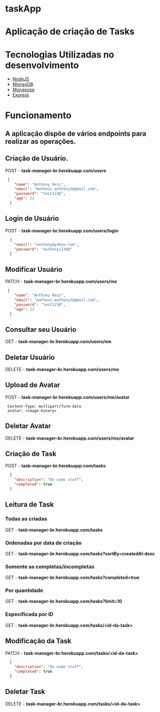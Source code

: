 # taskApp

# Aplicação de criação de Tasks

# Tecnologias Utilizadas no desenvolvimento
- [NodeJS](nodejs.org)
- [MongoDB](www.mongodb.com)
- [Mongoose](mongoosejs.com)
- [Express](expressjs.com)

# Funcionamento

## A aplicação dispõe de vários endpoints para realizar as operações.

## Criação de Usuário.
POST - **task-manager-br.herokuapp.com/users**
```json
 {
    "name": "Anthony Reis",
    "email": "matheus.anthony1@gmail.com",
    "password": "test123@",
    "age": 23
  }
```
## Login de Usuário
POST - **task-manager-br.herokuapp.com/users/login**

```json
  {
    "email": "anthony@yahoo.com",
    "password": "anthony1234@"
  }
```

## Modificar Usuário
PATCH - **task-manager-br.herokuapp.com/users/me**
```json
 {
    "name": "Anthony Reis",
    "email": "matheus.anthony1@gmail.com",
    "password": "test123@",
    "age": 23
  }
```

## Consultar seu Usuário
GET - **task-manager-br.herokuapp.com/users/me**

## Deletar Usuário
DELETE - **task-manager-br.herokuapp.com/users/me**

## Upload de Avatar
POST - **task-manager-br.herokuapp.com/users/me/avatar**

```
 Content-Type: multipart/form-data
 avatar: <image-binary>
```
## Deletar Avatar
DELETE - **task-manager-br.herokuapp.com/users/me/avatar**

## Criação de Task
POST - **task-manager-br.herokuapp.com/tasks**

```json
  {
    "description": "Do some stuff",
    "completed": true
  }
```
## Leitura de Task
### Todas as criadas
GET - **task-manager-br.herokuapp.com/tasks**
### Ordenadas por data de criação
GET - **task-manager-br.herokuapp.com/tasks?sortBy=createdAt:desc**
### Somente as completas/incompletas
GET - **task-manager-br.herokuapp.com/tasks?completed=true**
### Por quantidade
GET - **task-manager-br.herokuapp.com/tasks?limit=10**
### Especificada por ID
GET - **task-manager-br.herokuapp.com/tasks/\<id-da-task\>**

## Modificação da Task
PATCH - **task-manager-br.herokuapp.com/tasks/\<id-da-task\>**

```json
  {
    "description": "Do some stuff",
    "completed": true
  }
```

## Deletar Task
DELETE - **task-manager-br.herokuapp.com/tasks/\<id-da-task\>**

